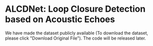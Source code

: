 # ALCDNet: Loop Closure Detection based on Acoustic Echoes
We have made the dataset publicly available (To download the dataset, please click "Download Original File"). The code will be released later.
